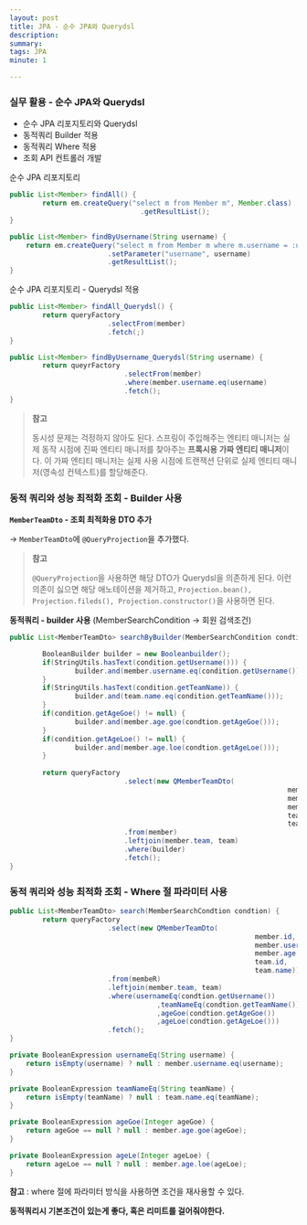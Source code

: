 ```yaml
---
layout: post
title: JPA - 순수 JPA와 Querydsl
description: 
summary: 
tags: JPA
minute: 1

---
```




### 실무 활용 - 순수 JPA와 Querydsl

- 순수 JPA 리포지토리와 Querydsl
- 동적쿼리 Builder 적용
- 동적쿼리 Where 적용
- 조회 API 컨트롤러 개발



순수 JPA 리포지토리

```java
public List<Member> findAll() {
		return em.createQuery("select m from Member m", Member.class)
								.getResultList();
}

public List<Member> findByUsername(String username) {
  	return em.createQuery("select m from Member m where m.username = :username", Member.class)
      					.setParameter("username", username)
      					.getResultList();
}
```





순수 JPA 리포지토리 - Querydsl 적용

```java
public List<Member> findAll_Querydsl() {
		return queryFactory
						.selectFrom(member)
						.fetch(;)
}

public List<Member> findByUsername_Querydsl(String username) {
		return queyrFactory
							.selectFrom(member)
							.where(member.username.eq(username)
							.fetch();
}
```



> **참고**
>
> 동시성 문제는 걱정하지 않아도 된다. 스프링이 주입해주는 엔티티 매니저는 실제 동작 시점에 진짜 엔티티 매니저를 찾아주는 **프록시용 가짜 엔티티 매니저**이다. 이 가짜 엔티티 매니저는 실제 사용 시점에 트랜잭션 단위로 실제 엔티티 매니저(영속성 컨텍스트)를 할당해준다.



### 동적 쿼리와 성능 최적화 조회 - Builder 사용

**`MemberTeamDto` - 조회 최적화용 DTO 추가**

-> `MemberTeamDto`에 `@QueryProjection`을 추가했다.

> **참고**
>
> `@QueryProjection`을 사용하면 해당 DTO가 Querydsl을 의존하게 된다. 이런 의존이 싫으면 해당 애노테이션을 제거하고, `Projection.bean(), Projection.fileds(), Projection.constructor()`을 사용하면 된다.



**동적쿼리 - builder 사용** (MemberSearchCondition -> 회원 검색조건)

```java
public List<MemberTeamDto> searchByBuilder(MemberSearchCondition condtion) {

		BooleanBuilder builder = new Booleanbuilder();
		if(StringUtils.hasText(condition.getUsername())) {
				builder.and(member.username.eq(condition.getUsername()));
		}
		if(StringUtils.hasText(condition.getTeamName)) {
				builder.and(team.name.eq(condition.getTeamName()));
		}
		if(condition.getAgeGoe() != null) {
				builder.and(member.age.goe(condtion.getAgeGoe()));
		}
		if(condition.getAgeLoe() != null) {
				builder.and(member.age.loe(condtion.getAgeLoe()));
		}
		
		return queryFactory
							.select(new QMemberTeamDto(
																	member.id,
																	member.username,
																	member.age,
																	team.id,
																	team.name))
							.from(member)
							.leftjoin(member.team, team)
							.where(builder)
							.fetch();
}
```





### 동적 쿼리와 성능 최적화 조회 - Where 절 파라미터 사용

```java
public List<MemberTeamDto> search(MemberSearchCondtion condtion) {
		return queryFactory
						.select(new QMemberTeamDto(
															member.id,
															member.username,
															member.age,
															team.id,
															team.name))
						.from(membeR)
						.leftjoin(member.team, team)
						.where(usernameEq(condtion.getUsername())
									,teamNameEq(condtion.getTeamName())
									,ageGoe(condtion.getAgeGoe())
									,ageLoe(condtion.getAgeLoe()))
						.fetch();
}

private BooleanExpression usernameEq(String username) {
  	return isEmpty(username) ? null : member.username.eq(username);
}

private BooleanExpression teamNameEq(String teamName) {
  	return isEmpty(teamName) ? null : team.name.eq(teamName);
}

private BooleanExpression ageGoe(Integer ageGoe) {
  	return ageGoe == null ? null : member.age.goe(ageGoe);
}

private BooleanExpression ageLe(Integer ageLoe) {
  	return ageLoe == null ? null : member.age.loe(ageLoe);
}
```





**참고** : where 절에 파라미터 방식을 사용하면 조건을 재사용할 수 있다.

**동적쿼리시 기본조건이 있는게 좋다, 혹은 리미트를 걸어줘야한다.**